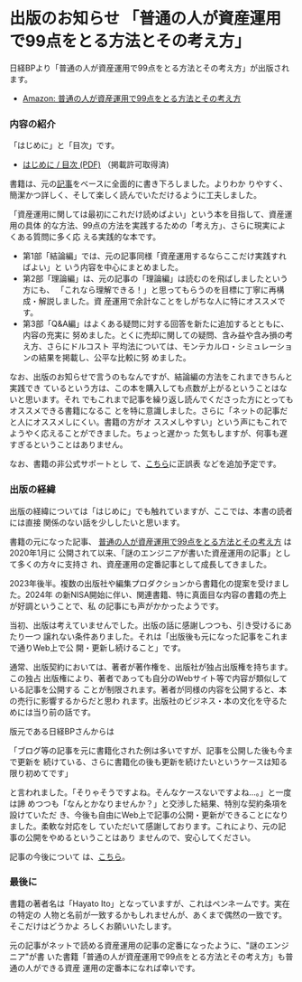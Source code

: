 # 出版のお知らせ 「普通の人が資産運用で99点をとる方法とその考え方」

<!--
date = "2024-09-01"
-->

日経BPより「普通の人が資産運用で99点をとる方法とその考え方」が出版されます。

- [Amazon: 普通の人が資産運用で99点をとる方法とその考え方](https://www.amazon.co.jp/dp/4296001825)

### 内容の紹介

「はじめに」と「目次」です。

- [はじめに / 目次 (PDF)](/2024/book-99/sample.pdf) （掲載許可取得済)

書籍は、元の[記事](/2020/investing)をベースに全面的に書き下ろしました。よりわか
りやすく、簡潔かつ詳しく、そして楽しく読んでいただけるように工夫しました。

「資産運用に関しては最初にこれだけ読めばよい」という本を目指して、資産運用の具体
的な方法、99点の方法を実践するための「考え方」、さらに現実によくある質問に多く応
える実践的な本です。

- 第1部「結論編」では、元の記事同様「資産運用するならここだけ実践すればよい」と
  いう内容を中心にまとめました。
- 第2部「理論編」は、元の記事の「理論編」は読むのを飛ばしましたという方にも、
  「これなら理解できる！」と思ってもらうのを目標に丁寧に再構成・解説しました。資
  産運用で余計なことをしがちな人に特にオススメです。
- 第3部「Q&A編」はよくある疑問に対する回答を新たに追加するとともに、内容の充実に
  努めました。とくに売却に関しての疑問、含み益や含み損の考え方、さらにドルコスト
  平均法については、モンテカルロ・シミュレーションの結果を掲載し、公平な比較に努
  めました。

なお、出版のお知らせで言うのもなんですが、結論編の方法をこれまできちんと実践でき
ているという方は、この本を購入しても点数が上がるということはないと思います。それ
でもこれまで記事を繰り返し読んでくださった方にとってもオススメできる書籍になるこ
とを特に意識しました。さらに「ネットの記事だと人にオススメしにくい。書籍の方がオ
ススメしやすい」という声にもこれでようやく応えることができました。ちょっと遅かっ
た気もしますが、何事も遅すぎるということはありません。

なお、書籍の非公式サポートとし
て、[こちら](https://github.com/hayatoito/hayatoito.github.io/issues/78)に正誤表
などを追加予定です。

### 出版の経緯

出版の経緯については「はじめに」でも触れていますが、ここでは、本書の読者には直接
関係のない話を少ししたいと思います。

書籍の元になった記事、
[普通の人が資産運用で99点をとる方法とその考え方](/2020/investing/) は2020年1月に
公開されて以来、「謎のエンジニアが書いた資産運用の記事」として多くの方々に支持さ
れ、資産運用の定番記事として成長してきました。

2023年後半。複数の出版社や編集プロダクションから書籍化の提案を受けました。2024年
の新NISA開始に伴い、関連書籍、特に真面目な内容の書籍の売上が好調ということで、私
の記事にも声がかかったようです。

当初、出版は考えていませんでした。出版の話に感謝しつつも、引き受けるにあたり一つ
譲れない条件ありました。それは「出版後も元になった記事をこれまで通りWeb上で公
開・更新し続けること」です。

通常、出版契約においては、著者が著作権を、出版社が独占出版権を持ちます。この独占
出版権により、著者であっても自分のWebサイト等で内容が類似している記事を公開する
ことが制限されます。著者が同様の内容を公開すると、本の売行に影響するからだと思わ
れます。出版社のビジネス・本の文化を守るためには当り前の話です。

版元である日経BPさんからは

「ブログ等の記事を元に書籍化された例は多いですが、記事を公開した後も今まで更新を
続けている、さらに書籍化の後も更新を続けたいというケースは知る限り初めてです」

と言われました。「そりゃそうですよね。そんなケースないですよね...。」と一度は諦
めつつも「なんとかなりませんか？」と交渉した結果、特別な契約条項を設けていただ
き、今後も自由にWeb上で記事の公開・更新ができることになりました。柔軟な対応をし
ていただいて感謝しております。これにより、元の記事の公開をやめるということはあり
ませんので、安心してください。

記事の今後について
は、[こちら](https://github.com/hayatoito/hayatoito.github.io/issues/79)。

### 最後に

書籍の著者名は「Hayato Ito」となっていますが、これはペンネームです。実在の特定の
人物と名前が一致するかもしれませんが、あくまで偶然の一致です。そこだけはどうかよ
ろしくお願いいたします。

元の記事がネットで読める資産運用の記事の定番になったように、"謎のエンジニア"が書
いた書籍「普通の人が資産運用で99点をとる方法とその考え方」も普通の人ができる資産
運用の定番本になれば幸いです。
